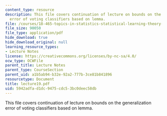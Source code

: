 ```yaml
---
content_type: resource
description: This file covers continuation of lecture on bounds on the generalization
  error of voting classifiers based on lemma.
file: /courses/18-465-topics-in-statistics-statistical-learning-theory-spring-2007/5942adfad1dc9475cdc53bc0deec58db_lecture19.pdf
file_size: 90050
file_type: application/pdf
hide_download: true
hide_download_original: null
learning_resource_types:
- Lecture Notes
license: https://creativecommons.org/licenses/by-nc-sa/4.0/
ocw_type: OCWFile
parent_title: Lecture Notes
parent_type: CourseSection
parent_uid: a1b5ab94-b32e-92a2-777b-3ce81b841896
resourcetype: Document
title: lecture19.pdf
uid: 5942adfa-d1dc-9475-cdc5-3bc0deec58db
---
```

This file covers continuation of lecture on bounds on the generalization error of voting classifiers based on lemma.